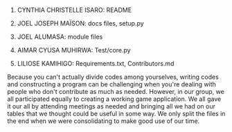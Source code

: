 1. CYNTHIA CHRISTELLE ISARO: README

2. JOEL JOSEPH MAÏSON: docs files, setup.py

3. JOEL ALUMASA: module files

4. AIMAR CYUSA MUHIRWA: Test/core.py

5. LILIOSE KAMIHIGO: Requirements.txt, Contributors.md

Because you can't actually divide codes among yourselves, writing codes and constructing a program can be challenging 
when you're dealing with people who don't contribute as much as needed.
However, in our group, we all participated equally to creating a working game application. 
We all gave it our all by attending meetings as needed and bringing all we had on our tables that we thought could be 
useful in some way. We only split the files in the end when we were consolidating to make good use of our time.